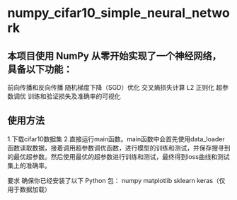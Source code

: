 # numpy_cifar10_simple_neural_network

## 本项目使用 NumPy 从零开始实现了一个神经网络，具备以下功能：
前向传播和反向传播
随机梯度下降（SGD）优化
交叉熵损失计算
L2 正则化
超参数调优
训练和验证损失及准确率的可视化

## 使用方法
1.下载cifar10数据集
2.直接运行main函数。main函数中会首先使用data_loader函数读取数据，接着调用超参数调优函数，进行模型的训练和测试，并保存搜寻到的最优超参数。然后使用最优的超参数进行训练和测试，最终得到loss曲线和测试集上的准确率。


要求
确保你已经安装了以下 Python 包：
numpy
matplotlib
sklearn
keras（仅用于数据加载）
